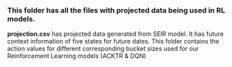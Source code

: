 ### This folder has all the files with projected data being used in RL models.
**projection.csv** has projected data generated from SEIR model. It has future context information of five states for future dates.
This folder contains the action values for different corresponding bucket sizes used for our Reinforcement Learning models (ACKTR & DQN)

